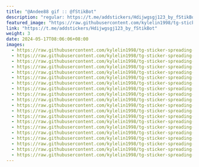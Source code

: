 ```yaml
---
title: "@Andee88 gif :: @fStikBot"
description: "regular: https://t.me/addstickers/Hdijwgsgj123_by_fStikBot"
featured_image: "https://raw.githubusercontent.com/kylelin1998/tg-sticker-spreading-worldwide-images/main/img/258c3bb4-c9fc-4a7f-b987-c20f2710e65d.jpg"
link: "https://t.me/addstickers/Hdijwgsgj123_by_fStikBot"
weight: 3
date: 2024-05-17T08:06:06+08:00
images:
  - https://raw.githubusercontent.com/kylelin1998/tg-sticker-spreading-worldwide-images/main/img/258c3bb4-c9fc-4a7f-b987-c20f2710e65d.jpg
  - https://raw.githubusercontent.com/kylelin1998/tg-sticker-spreading-worldwide-images/main/img/aea1cb05-f062-477b-aeb0-4d80ed1774c6.jpg
  - https://raw.githubusercontent.com/kylelin1998/tg-sticker-spreading-worldwide-images/main/img/d5a7e704-b7a1-4d74-ad7a-bdbe46d82da1.jpg
  - https://raw.githubusercontent.com/kylelin1998/tg-sticker-spreading-worldwide-images/main/img/7c38ef4e-4cad-4668-848f-7c8c5d547037.jpg
  - https://raw.githubusercontent.com/kylelin1998/tg-sticker-spreading-worldwide-images/main/img/dc9e19fb-c473-485c-9d4c-68522bdc7f47.jpg
  - https://raw.githubusercontent.com/kylelin1998/tg-sticker-spreading-worldwide-images/main/img/096ce84d-077c-4c7a-ac80-5757a95825fc.jpg
  - https://raw.githubusercontent.com/kylelin1998/tg-sticker-spreading-worldwide-images/main/img/79566fa6-2863-418c-9f96-2f6964fe1b57.jpg
  - https://raw.githubusercontent.com/kylelin1998/tg-sticker-spreading-worldwide-images/main/img/5471afed-eafb-400c-9661-1d07a5de7801.jpg
  - https://raw.githubusercontent.com/kylelin1998/tg-sticker-spreading-worldwide-images/main/img/43a4b00b-cc4e-4ed5-8f4e-3e4fde0da707.jpg
  - https://raw.githubusercontent.com/kylelin1998/tg-sticker-spreading-worldwide-images/main/img/4f15d931-1610-41a2-8735-ab94dbd46ff8.jpg
  - https://raw.githubusercontent.com/kylelin1998/tg-sticker-spreading-worldwide-images/main/img/bd9104d7-6faf-4c62-9a78-2e959fc62fea.jpg
  - https://raw.githubusercontent.com/kylelin1998/tg-sticker-spreading-worldwide-images/main/img/be9c5514-3d87-4fb7-afbf-6c4ba0fef719.jpg
  - https://raw.githubusercontent.com/kylelin1998/tg-sticker-spreading-worldwide-images/main/img/6db4f596-f1f3-41bb-8785-9eb2f30b82ff.jpg
  - https://raw.githubusercontent.com/kylelin1998/tg-sticker-spreading-worldwide-images/main/img/b101fe58-4760-4a98-91f2-41dae198fde5.jpg
  - https://raw.githubusercontent.com/kylelin1998/tg-sticker-spreading-worldwide-images/main/img/af072917-19cd-4bef-b218-3dbad4d68a35.jpg
  - https://raw.githubusercontent.com/kylelin1998/tg-sticker-spreading-worldwide-images/main/img/93f10e3f-3441-4b7f-82ef-d2eec7265cb9.jpg
  - https://raw.githubusercontent.com/kylelin1998/tg-sticker-spreading-worldwide-images/main/img/add45da2-97a5-43d6-ab47-eea14402af47.jpg
  - https://raw.githubusercontent.com/kylelin1998/tg-sticker-spreading-worldwide-images/main/img/23bdf22f-2593-4e22-b716-404a3c6e62df.jpg
  - https://raw.githubusercontent.com/kylelin1998/tg-sticker-spreading-worldwide-images/main/img/011a8d64-5590-4339-8af9-c844b02b15d7.jpg
  - https://raw.githubusercontent.com/kylelin1998/tg-sticker-spreading-worldwide-images/main/img/10989c0f-a0f1-432e-9e0c-c84632e9b0db.jpg
---
```

